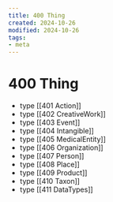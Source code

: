 ```yaml
---
title: 400 Thing
created: 2024-10-26
modified: 2024-10-26
tags: 
- meta
---
```

# 400 Thing
- type [[401 Action]]
- type [[402 CreativeWork]]
- type [[403 Event]]
- type [[404 Intangible]]
- type [[405 MedicalEntity]]
- type [[406 Organization]]
- type [[407 Person]]
- type [[408 Place]]
- type [[409 Product]]
- type [[410 Taxon]]
- type [[411 DataTypes]]
